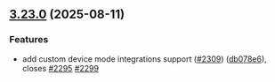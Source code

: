 ## [3.23.0](https://github.com/rudderlabs/rudder-sdk-js/compare/@rudderstack/analytics-js-common@3.22.0...@rudderstack/analytics-js-common@3.23.0) (2025-08-11)


### Features

* add custom device mode integrations support ([#2309](https://github.com/rudderlabs/rudder-sdk-js/issues/2309)) ([db078e6](https://github.com/rudderlabs/rudder-sdk-js/commit/db078e6bae9ab57a18003ac3fa231be8d94cdcaa)), closes [#2295](https://github.com/rudderlabs/rudder-sdk-js/issues/2295) [#2299](https://github.com/rudderlabs/rudder-sdk-js/issues/2299)

